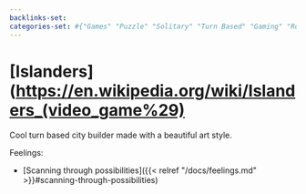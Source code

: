 ```yaml
---
backlinks-set: 
categories-set: #{"Games" "Puzzle" "Solitary" "Turn Based" "Gaming" "Roguelike"}
---
```

# [Islanders](https://en.wikipedia.org/wiki/Islanders_(video_game%29)

Cool turn based city builder made with a beautiful art style.

Feelings: 

  - [Scanning through possibilities]({{< relref "/docs/feelings.md" >}}#scanning-through-possibilities)